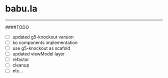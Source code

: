 # babu.la

---

####TODO
- [ ] updated g5-knockout version
- [ ] ko components implementation
- [ ] use g5-knockout as scafold
- [ ] updated viewModel layer
- [ ] refactor
- [ ] cleanup
- [ ] etc...
